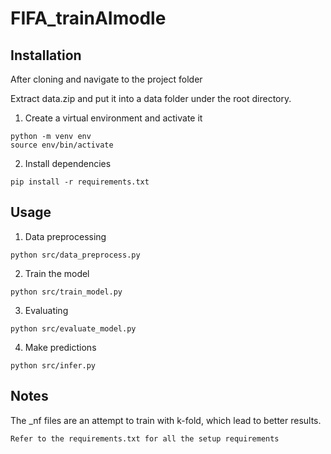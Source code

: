 # FIFA_trainAImodle
## Installation

After cloning and navigate to the project folder

Extract data.zip and put it into a data folder under the root directory.

1. Create a virtual environment and activate it
```
python -m venv env
source env/bin/activate
```
2. Install dependencies
```
pip install -r requirements.txt
```

## Usage
1. Data preprocessing
```
python src/data_preprocess.py
```
2. Train the model
```
python src/train_model.py
```
3. Evaluating
```
python src/evaluate_model.py
```
4. Make predictions
```
python src/infer.py
```

## Notes
The _nf files are an attempt to train with k-fold, which lead to better results.
```
Refer to the requirements.txt for all the setup requirements
